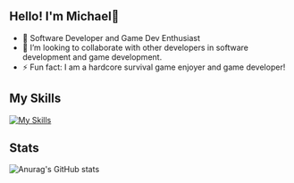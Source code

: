 ## Hello! I'm Michael👋 

- 🌱 Software Developer and Game Dev Enthusiast
- 👯 I’m looking to collaborate with other developers in software development and game development.
- ⚡ Fun fact: I am a hardcore survival game enjoyer and game developer!

## My Skills
[![My Skills](https://skillicons.dev/icons?i=aws,cs,cpp,py,ts,js,java,unreal,discord,bots,django,dotnet,git,html,linkedin,linux,mongodb,nextjs,react,nodejs,postgres,postman,prisma,tailwind,&perline=12)](https://skillicons.dev)

## Stats

![Anurag's GitHub stats](https://github-readme-stats.vercel.app/api?username=Fulosophy&show_icons=true&theme=dark&count_private=true)
